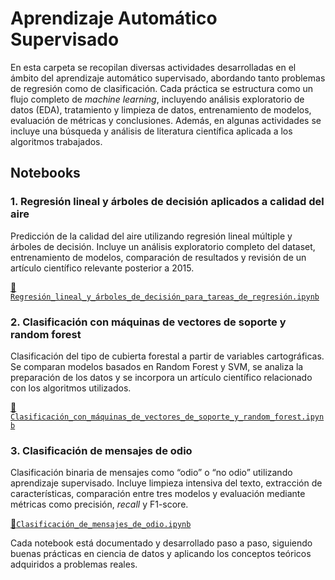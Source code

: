 # Aprendizaje Automático Supervisado
En esta carpeta se recopilan diversas actividades desarrolladas en el ámbito del aprendizaje automático supervisado, abordando tanto problemas de regresión como de clasificación. Cada práctica se estructura como un flujo completo de *machine learning*, incluyendo análisis exploratorio de datos (EDA), tratamiento y limpieza de datos, entrenamiento de modelos, evaluación de métricas y conclusiones. Además, en algunas actividades se incluye una búsqueda y análisis de literatura científica aplicada a los algoritmos trabajados.



## Notebooks

### 1. Regresión lineal y árboles de decisión aplicados a calidad del aire
Predicción de la calidad del aire utilizando regresión lineal múltiple y árboles de decisión. Incluye un análisis exploratorio completo del dataset, entrenamiento de modelos, comparación de resultados y revisión de un artículo científico relevante posterior a 2015.

[🔗 `Regresión_lineal_y_árboles_de_decisión_para_tareas_de_regresión.ipynb`](Regresión_lineal_y_árboles_de_decisión_para_tareas_de_regresión.ipynb)



### 2. Clasificación con máquinas de vectores de soporte y random forest
Clasificación del tipo de cubierta forestal a partir de variables cartográficas. Se comparan modelos basados en Random Forest y SVM, se analiza la preparación de los datos y se incorpora un artículo científico relacionado con los algoritmos utilizados.

[🔗 `Clasificación_con_máquinas_de_vectores_de_soporte_y_random_forest.ipynb`](Clasificación_con_máquinas_de_vectores_de_soporte_y_random_forest.ipynb)



### 3. Clasificación de mensajes de odio
Clasificación binaria de mensajes como “odio” o “no odio” utilizando aprendizaje supervisado. Incluye limpieza intensiva del texto, extracción de características, comparación entre tres modelos y evaluación mediante métricas como precisión, *recall* y F1-score.

[🔗`Clasificación_de_mensajes_de_odio.ipynb`](Clasificación_de_mensajes_de_odio.ipynb)



Cada notebook está documentado y desarrollado paso a paso, siguiendo buenas prácticas en ciencia de datos y aplicando los conceptos teóricos adquiridos a problemas reales.